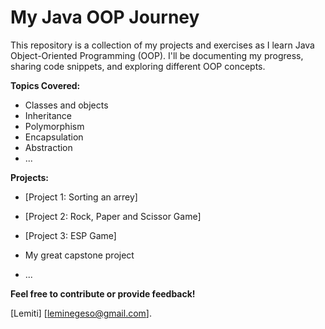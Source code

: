 # My Java OOP Journey

This repository is a collection of my projects and exercises as I learn Java Object-Oriented Programming (OOP). I'll be documenting my progress, sharing code snippets, and exploring different OOP concepts.

**Topics Covered:**
* Classes and objects
* Inheritance
* Polymorphism
* Encapsulation
* Abstraction
* ...

**Projects:**
* [Project 1: Sorting an arrey]
* [Project 2: Rock, Paper and Scissor Game]
* [Project 3: ESP Game]

* My great capstone project
* ...

**Feel free to contribute or provide feedback!**

[Lemiti]
[leminegeso@gmail.com].
